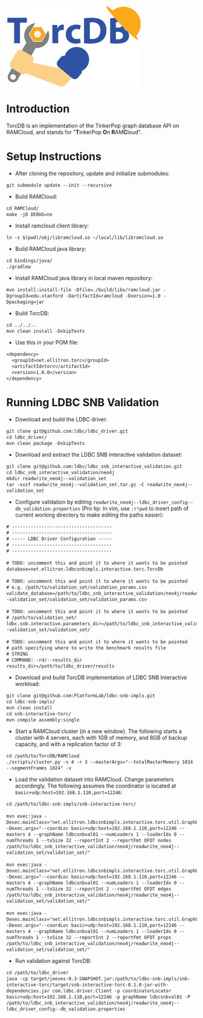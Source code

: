 <!---
Copyright 2015 Apache Software Foundation.

Licensed under the Apache License, Version 2.0 (the "License");
you may not use this file except in compliance with the License.
You may obtain a copy of the License at

http://www.apache.org/licenses/LICENSE-2.0

Unless required by applicable law or agreed to in writing, software
distributed under the License is distributed on an "AS IS" BASIS,
WITHOUT WARRANTIES OR CONDITIONS OF ANY KIND, either express or implied.
See the License for the specific language governing permissions and
limitations under the License.
-->

![TorcDB](graphics/TorcDBLogo_v02.png)

Introduction
============
TorcDB is an implementation of the TinkerPop graph database API on RAMCloud,
and stands for "**T**inkerPop **O**n **R**AM**C**loud". 

Setup Instructions
==================
* After cloning the repository, update and initialize submodules:
```
git submodule update --init --recursive
```
* Build RAMCloud:
```
cd RAMCloud/
make -j8 DEBUG=no
```
* Install ramcloud client library:
```
ln -s $(pwd)/obj/libramcloud.so ~/local/lib/libramcloud.so
```
* Build RAMCloud java library:
```
cd bindings/java/
./gradlew
```
* Install RAMCloud java library in local maven repository:
```
mvn install:install-file -Dfile=./build/libs/ramcloud.jar -DgroupId=edu.stanford -DartifactId=ramcloud -Dversion=1.0 -Dpackaging=jar
```
* Build TorcDB:
```
cd ../../..
mvn clean install -DskipTests
```
* Use this in your POM file:
```
<dependency>
  <groupId>net.ellitron.torc</groupId>
  <artifactId>torc</artifactId>
  <version>1.0.0</version>
</dependency>
```

Running LDBC SNB Validation
===========================
* Download and build the LDBC driver:
```
git clone git@github.com:ldbc/ldbc_driver.git
cd ldbc_driver/
mvn clean package -DskipTests
```
* Download and extract the LDBC SNB Interactive validation dataset:
```
git clone git@github.com:ldbc/ldbc_snb_interactive_validation.git
cd ldbc_snb_interactive_validation/neo4j
mkdir readwrite_neo4j--validation_set
tar -xvzf readwrite_neo4j--validation_set.tar.gz -C readwrite_neo4j--validation_set
```
* Configure validation by editing
  `readwrite_neo4j--ldbc_driver_config--db_validation.properties` (Pro tip: In
  vim, use `:r!pwd` to insert path of current working directory to make editing
  the paths easier):
```
# -------------------------------------
# -------------------------------------
# ----- LDBC Driver Configuration -----
# -------------------------------------
# -------------------------------------

# TODO: uncomment this and point it to where it wants to be pointed
database=net.ellitron.ldbcsnbimpls.interactive.torc.TorcDb

# TODO: uncomment this and point it to where it wants to be pointed
# e.g. /path/to/validation_set/validation_params.csv
validate_database=/path/to/ldbc_snb_interactive_validation/neo4j/readwrite_neo4j--validation_set/validation_set/validation_params.csv

# TODO: uncomment this and point it to where it wants to be pointed
# /path/to/validation_set/
ldbc.snb.interactive.parameters_dir=/path/to/ldbc_snb_interactive_validation/neo4j/readwrite_neo4j--validation_set/validation_set/

# TODO: uncomment this and point it to where it wants to be pointed
# path specifying where to write the benchmark results file
# STRING
# COMMAND: -rd/--results_dir
results_dir=/path/to/ldbc_driver/results
```
* Download and build TorcDB implementation of LDBC SNB Interactive workload:
```
git clone git@github.com:PlatformLab/ldbc-snb-impls.git
cd ldbc-snb-impls/
mvn clean install
cd snb-interactive-torc/
mvn compile assembly:single
```
* Start a RAMCloud cluster (in a new window). The following starts a cluster
  with 4 servers, each with 1GB of memory, and 8GB of backup capacity, and with
  a replication factor of 3:
```
cd /path/to/TorcDB/RAMCloud
./scripts/cluster.py -s 4 -r 3 --masterArgs="--totalMasterMemory 1024 --segmentFrames 1024" -v
```
* Load the validation dataset into RAMCloud. Change parameters accordingly. The
  following assumes the coordinator is located at 
  `basic+udp:host=192.168.1.110,port=12246`:
```
cd /path/to/ldbc-snb-impls/snb-interactive-torc/

mvn exec:java -Dexec.mainClass="net.ellitron.ldbcsnbimpls.interactive.torc.util.GraphLoader" -Dexec.args="--coordLoc basic+udp:host=192.168.1.110,port=12246 --masters 4 --graphName ldbcsnbval01 --numLoaders 1 --loaderIdx 0 --numThreads 1 --txSize 32 --reportInt 2 --reportFmt OFDT nodes /path/to/ldbc_snb_interactive_validation/neo4j/readwrite_neo4j--validation_set/validation_set/"

mvn exec:java -Dexec.mainClass="net.ellitron.ldbcsnbimpls.interactive.torc.util.GraphLoader" -Dexec.args="--coordLoc basic+udp:host=192.168.1.110,port=12246 --masters 4 --graphName ldbcsnbval01 --numLoaders 1 --loaderIdx 0 --numThreads 1 --txSize 32 --reportInt 2 --reportFmt OFDT edges /path/to/ldbc_snb_interactive_validation/neo4j/readwrite_neo4j--validation_set/validation_set/"

mvn exec:java -Dexec.mainClass="net.ellitron.ldbcsnbimpls.interactive.torc.util.GraphLoader" -Dexec.args="--coordLoc basic+udp:host=192.168.1.110,port=12246 --masters 4 --graphName ldbcsnbval01 --numLoaders 1 --loaderIdx 0 --numThreads 1 --txSize 32 --reportInt 2 --reportFmt OFDT props /path/to/ldbc_snb_interactive_validation/neo4j/readwrite_neo4j--validation_set/validation_set/"
```
* Run validation against TorcDB:
```
cd /path/to/ldbc_driver
java -cp target/jeeves-0.3-SNAPSHOT.jar:/path/to/ldbc-snb-impls/snb-interactive-torc/target/snb-interactive-torc-0.1.0-jar-with-dependencies.jar com.ldbc.driver.Client -p coordinatorLocator basic+udp:host=192.168.1.110,port=12246 -p graphName ldbcsnbval01 -P /path/to/ldbc_snb_interactive_validation/neo4j/readwrite_neo4j--ldbc_driver_config--db_validation.properties
```
